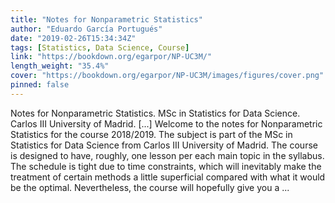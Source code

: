 ```yaml
---
title: "Notes for Nonparametric Statistics"
author: "Eduardo García Portugués"
date: "2019-02-26T15:34:34Z"
tags: [Statistics, Data Science, Course]
link: "https://bookdown.org/egarpor/NP-UC3M/"
length_weight: "35.4%"
cover: "https://bookdown.org/egarpor/NP-UC3M/images/figures/cover.png"
pinned: false
---
```


Notes for Nonparametric Statistics. MSc in Statistics for Data Science. Carlos III University of Madrid. [...] Welcome to the notes for Nonparametric Statistics for the course 2018/2019. The subject is part of the MSc in Statistics for Data Science from Carlos III University of Madrid. The course is designed to have, roughly, one lesson per each main topic in the syllabus. The schedule is tight due to time constraints, which will inevitably make the treatment of certain methods a little superficial compared with what it would be the optimal. Nevertheless, the course will hopefully give you a ...
